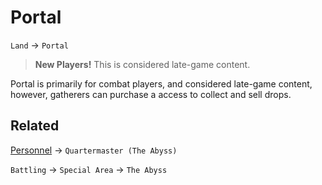 # Portal

`Land` &rarr; `Portal`



> **New Players!** This is considered late-game content.

Portal is primarily for combat players, and considered late-game content, however, gatherers can purchase a access to collect and sell drops.


## Related

[Personnel](personnel.md) &rarr; `Quartermaster (The Abyss)`

`Battling` &rarr; `Special Area` &rarr; `The Abyss`